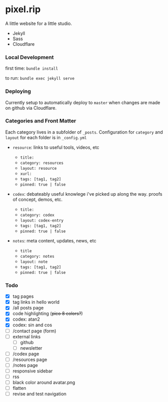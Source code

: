 # pixel.rip

A little website for a little studio. 

- Jekyll
- Sass
- Cloudflare


### Local Development

first time: `bundle install`

to run: `bundle exec jekyll serve`


### Deploying

Currently setup to automatically deploy to `master` when changes are made on github via Cloudflare.


### Categories and Front Matter
Each category lives in a subfolder of `_posts`. Configuration for `category` and `layout` for each folder is in `_config.yml`

- `resource`: links to useful tools, videos, etc
    - `title: `
    - `category: resources`
    - `layout: resource`
    - `xurl: `
    - `tags: [tag1, tag2]`
    - `pinned: true | false`


- `codex`: debateably useful knowlege i've picked up along the way. proofs of concept, demos, etc. 
    - `title:`
    - `category: codex`
    - `layout: codex-entry`
    - `tags: [tag1, tag2]`
    - `pinned: true | false`


- `notes`: meta content, updates, news, etc
    - `title`
    - `category: notes`
    - `layout: note`
    - `tags: [tag1, tag2]`
    - `pinned: true | false`

### Todo

- [x] tag pages
- [x] tag links in hello world
- [x] /all posts page
- [x] code highlighting (~~pico 8 colors?~~)
- [x] codex: atan2
- [x] codex: sin and cos
- [ ] /contact page (form)
- [ ] external links
    - [ ] github
    - [ ] newsletter
- [ ] /codex page
- [ ] /resources page
- [ ] /notes page
- [ ] responsive sidebar
- [ ] rss
- [ ] black color around avatar.png
- [ ] flatten
- [ ] revise and test navigation
